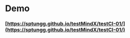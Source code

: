 # Demo

### [https://sptungg.github.io/testMindX/testCI-01/](https://sptungg.github.io/testMindX/testCI-01/)
